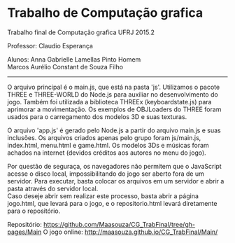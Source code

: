 # Trabalho de Computação grafica 
Trabalho final de Computação grafica UFRJ 2015.2

Professor:
Claudio Esperança 

Alunos: 
Anna Gabrielle Lamellas Pinto Homem     
Marcos Aurélio Constant de Souza Filho  

----------------------------------------------------------------------------------------
O arquivo principal é o main.js, que está na pasta 'js'. 
Utilizamos o pacote THREE e THREE-WORLD do Node.js para auxiliar no desenvolvimento do jogo. Também foi utilizada a biblioteca THREEx (keyboardstate.js) para aprimorar a movimentação. Os exemplos de OBJLoaders do THREE foram usados para o carregamento dos modelos 3D e suas texturas. 

O arquivo 'app.js' é gerado pelo Node.js a partir do arquivo main.js e suas inclusões. 
Os arquivos criados apenas pelo grupo foram js/main.js, index.html, menu.html e game.html.
Os modelos 3Ds e músicas foram achados na internet (devidos créditos aos autores no menu do jogo). 

Por questão de seguraça, os navegadores não permitem que o JavaScript acesse o disco local, impossibilitando do jogo ser aberto fora de um servidor. Para executar, basta colocar os arquivos em um servidor e abrir a pasta através do servidor local.  
Caso deseje abrir sem realizar este processo, basta abrir a página jogo.html, que levará para o jogo, e o repositorio.html levará diretamente para o repositório.  


Repositório: https://github.com/Maasouza/CG_TrabFinal/tree/gh-pages/Main
O jogo online: http://maasouza.github.io/CG_TrabFinal/Main/
